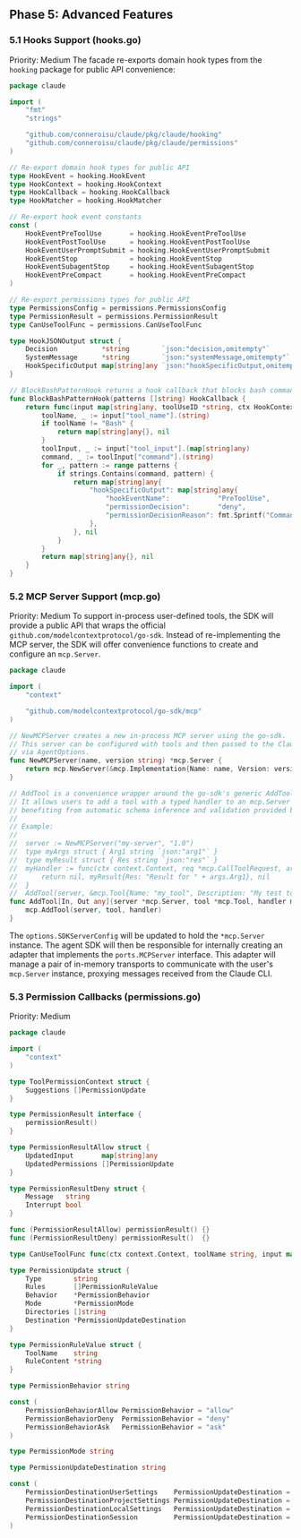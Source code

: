 ## Phase 5: Advanced Features
### 5.1 Hooks Support (hooks.go)
Priority: Medium
The facade re-exports domain hook types from the `hooking` package for public API convenience:
```go
package claude

import (
	"fmt"
	"strings"

	"github.com/conneroisu/claude/pkg/claude/hooking"
	"github.com/conneroisu/claude/pkg/claude/permissions"
)

// Re-export domain hook types for public API
type HookEvent = hooking.HookEvent
type HookContext = hooking.HookContext
type HookCallback = hooking.HookCallback
type HookMatcher = hooking.HookMatcher

// Re-export hook event constants
const (
	HookEventPreToolUse       = hooking.HookEventPreToolUse
	HookEventPostToolUse      = hooking.HookEventPostToolUse
	HookEventUserPromptSubmit = hooking.HookEventUserPromptSubmit
	HookEventStop             = hooking.HookEventStop
	HookEventSubagentStop     = hooking.HookEventSubagentStop
	HookEventPreCompact       = hooking.HookEventPreCompact
)

// Re-export permissions types for public API
type PermissionsConfig = permissions.PermissionsConfig
type PermissionResult = permissions.PermissionResult
type CanUseToolFunc = permissions.CanUseToolFunc

type HookJSONOutput struct {
	Decision           *string        `json:"decision,omitempty"`           // "block"
	SystemMessage      *string        `json:"systemMessage,omitempty"`
	HookSpecificOutput map[string]any `json:"hookSpecificOutput,omitempty"`
}

// BlockBashPatternHook returns a hook callback that blocks bash commands containing forbidden patterns
func BlockBashPatternHook(patterns []string) HookCallback {
	return func(input map[string]any, toolUseID *string, ctx HookContext) (map[string]any, error) {
		toolName, _ := input["tool_name"].(string)
		if toolName != "Bash" {
			return map[string]any{}, nil
		}
		toolInput, _ := input["tool_input"].(map[string]any)
		command, _ := toolInput["command"].(string)
		for _, pattern := range patterns {
			if strings.Contains(command, pattern) {
				return map[string]any{
					"hookSpecificOutput": map[string]any{
						"hookEventName":            "PreToolUse",
						"permissionDecision":       "deny",
						"permissionDecisionReason": fmt.Sprintf("Command contains forbidden pattern: %s", pattern),
					},
				}, nil
			}
		}
		return map[string]any{}, nil
	}
}
```
### 5.2 MCP Server Support (mcp.go)
Priority: Medium
To support in-process user-defined tools, the SDK will provide a public API that wraps the official `github.com/modelcontextprotocol/go-sdk`. Instead of re-implementing the MCP server, the SDK will offer convenience functions to create and configure an `mcp.Server`.
```go
package claude

import (
	"context"

	"github.com/modelcontextprotocol/go-sdk/mcp"
)

// NewMCPServer creates a new in-process MCP server using the go-sdk.
// This server can be configured with tools and then passed to the Claude client
// via AgentOptions.
func NewMCPServer(name, version string) *mcp.Server {
	return mcp.NewServer(&mcp.Implementation{Name: name, Version: version}, nil)
}

// AddTool is a convenience wrapper around the go-sdk's generic AddTool function.
// It allows users to add a tool with a typed handler to an mcp.Server instance,
// benefiting from automatic schema inference and validation provided by the go-sdk.
//
// Example:
//
//	server := NewMCPServer("my-server", "1.0")
//	type myArgs struct { Arg1 string `json:"arg1"` }
//	type myResult struct { Res string `json:"res"` }
//	myHandler := func(ctx context.Context, req *mcp.CallToolRequest, args myArgs) (*mcp.CallToolResult, myResult, error) {
//	    return nil, myResult{Res: "Result for " + args.Arg1}, nil
//	}
//	AddTool(server, &mcp.Tool{Name: "my_tool", Description: "My test tool"}, myHandler)
func AddTool[In, Out any](server *mcp.Server, tool *mcp.Tool, handler mcp.ToolHandlerFor[In, Out]) {
	mcp.AddTool(server, tool, handler)
}
```
The `options.SDKServerConfig` will be updated to hold the `*mcp.Server` instance. The agent SDK will then be responsible for internally creating an adapter that implements the `ports.MCPServer` interface. This adapter will manage a pair of in-memory transports to communicate with the user's `mcp.Server` instance, proxying messages received from the Claude CLI.
### 5.3 Permission Callbacks (permissions.go)
Priority: Medium
```go
package claude

import (
	"context"
)

type ToolPermissionContext struct {
	Suggestions []PermissionUpdate
}

type PermissionResult interface {
	permissionResult()
}

type PermissionResultAllow struct {
	UpdatedInput       map[string]any
	UpdatedPermissions []PermissionUpdate
}

type PermissionResultDeny struct {
	Message   string
	Interrupt bool
}

func (PermissionResultAllow) permissionResult() {}
func (PermissionResultDeny) permissionResult()  {}

type CanUseToolFunc func(ctx context.Context, toolName string, input map[string]any, permCtx ToolPermissionContext) (PermissionResult, error)

type PermissionUpdate struct {
	Type        string
	Rules       []PermissionRuleValue
	Behavior    *PermissionBehavior
	Mode        *PermissionMode
	Directories []string
	Destination *PermissionUpdateDestination
}

type PermissionRuleValue struct {
	ToolName    string
	RuleContent *string
}

type PermissionBehavior string

const (
	PermissionBehaviorAllow PermissionBehavior = "allow"
	PermissionBehaviorDeny  PermissionBehavior = "deny"
	PermissionBehaviorAsk   PermissionBehavior = "ask"
)

type PermissionMode string

type PermissionUpdateDestination string

const (
	PermissionDestinationUserSettings    PermissionUpdateDestination = "userSettings"
	PermissionDestinationProjectSettings PermissionUpdateDestination = "projectSettings"
	PermissionDestinationLocalSettings   PermissionUpdateDestination = "localSettings"
	PermissionDestinationSession         PermissionUpdateDestination = "session"
)
```